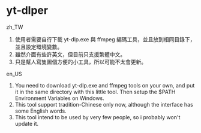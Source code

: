 # yt-dlper

zh_TW
1. 使用者需要自行下載 yt-dlp.exe 與 ffmpeg 編碼工具，並且放到相同目錄下，並且設定環境變數。
2. 雖然介面有些許英文，但目前只支援繁體中文。
3. 只是幫人寫隻圖個方便的小工具，所以可能不太會更新。

en_US
1. You need to download yt-dlp.exe and ffmpeg tools on your own, and put it in the same directory with this little tool.
   Then setup the $PATH Environment Variables on Windows.
2. This tool support tradition-Chinese only now, although the interface has some English words.
3. This tool intend to be used by very few people, so i probably won't update it.
